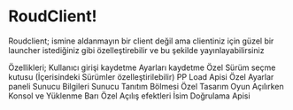 # RoudClient!

Roudclient; ismine aldanmayın bir client değil ama clientiniz için güzel bir launcher istediğiniz gibi özelleştirebilir ve bu şekilde yayınlayabilirsiniz

Özellikleri;
Kullanıcı girişi kaydetme
Ayarları kaydetme
Özel Sürüm seçme kutusu (İçerisindeki Sürümler özelleştirilebilir)
PP Load Apisi
Özel Ayarlar paneli
Sunucu Bilgileri 
Sunucu Tanıtım Bölmesi
Özel Tasarım
Oyun Açılırken Konsol ve Yüklenme Barı
Özel Açılış efektleri
İsim Doğrulama Apisi

